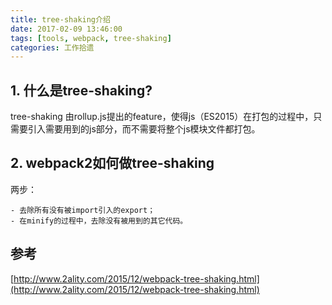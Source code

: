```yaml
---
title: tree-shaking介绍
date: 2017-02-09 13:46:00
tags: [tools, webpack, tree-shaking]
categories: 工作拾遗
---
```


## 1. 什么是tree-shaking?
tree-shaking 由rollup.js提出的feature，使得js（ES2015）在打包的过程中，只需要引入需要用到的js部分，而不需要将整个js模块文件都打包。

## 2. webpack2如何做tree-shaking

两步：

    - 去除所有没有被import引入的export；
    - 在minify的过程中，去除没有被用到的其它代码。


## 参考

[http://www.2ality.com/2015/12/webpack-tree-shaking.html](http://www.2ality.com/2015/12/webpack-tree-shaking.html)
